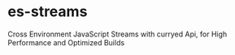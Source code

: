 # es-streams
Cross Environment JavaScript Streams with curryed Api, for High Performance and Optimized Builds

